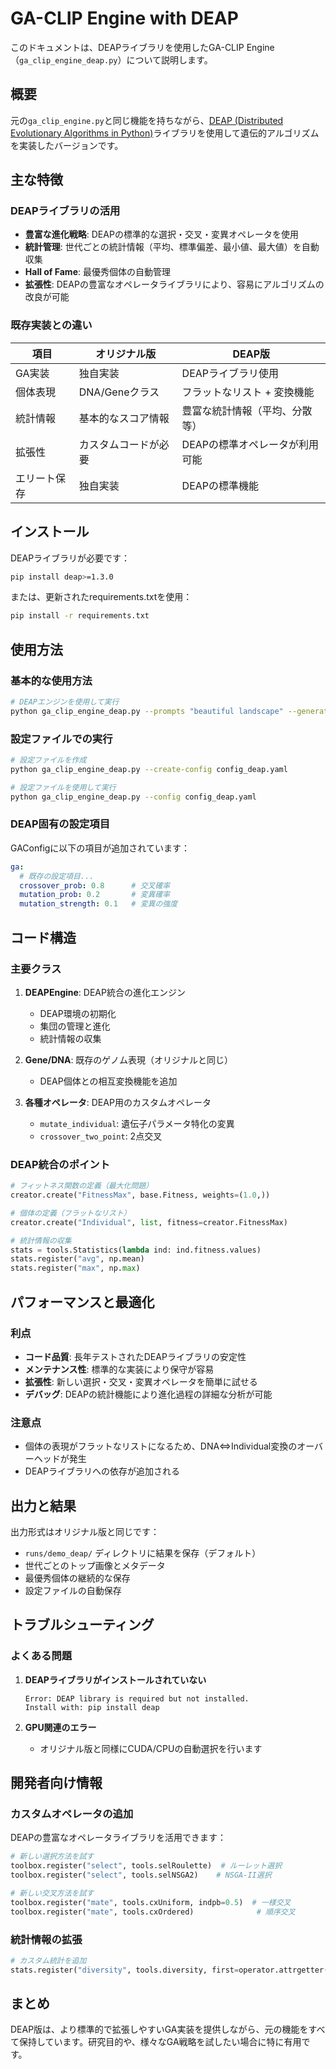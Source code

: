 # GA-CLIP Engine with DEAP

このドキュメントは、DEAPライブラリを使用したGA-CLIP Engine（`ga_clip_engine_deap.py`）について説明します。

## 概要

元の`ga_clip_engine.py`と同じ機能を持ちながら、[DEAP (Distributed Evolutionary Algorithms in Python)](https://github.com/DEAP/deap)ライブラリを使用して遺伝的アルゴリズムを実装したバージョンです。

## 主な特徴

### DEAPライブラリの活用
- **豊富な進化戦略**: DEAPの標準的な選択・交叉・変異オペレータを使用
- **統計管理**: 世代ごとの統計情報（平均、標準偏差、最小値、最大値）を自動収集
- **Hall of Fame**: 最優秀個体の自動管理
- **拡張性**: DEAPの豊富なオペレータライブラリにより、容易にアルゴリズムの改良が可能

### 既存実装との違い

| 項目         | オリジナル版         | DEAP版                         |
| ------------ | -------------------- | ------------------------------ |
| GA実装       | 独自実装             | DEAPライブラリ使用             |
| 個体表現     | DNA/Geneクラス       | フラットなリスト + 変換機能    |
| 統計情報     | 基本的なスコア情報   | 豊富な統計情報（平均、分散等） |
| 拡張性       | カスタムコードが必要 | DEAPの標準オペレータが利用可能 |
| エリート保存 | 独自実装             | DEAPの標準機能                 |

## インストール

DEAPライブラリが必要です：

```bash
pip install deap>=1.3.0
```

または、更新されたrequirements.txtを使用：

```bash
pip install -r requirements.txt
```

## 使用方法

### 基本的な使用方法

```bash
# DEAPエンジンを使用して実行
python ga_clip_engine_deap.py --prompts "beautiful landscape" --generations 50
```

### 設定ファイルでの実行

```bash
# 設定ファイルを作成
python ga_clip_engine_deap.py --create-config config_deap.yaml

# 設定ファイルを使用して実行
python ga_clip_engine_deap.py --config config_deap.yaml
```

### DEAP固有の設定項目

GAConfigに以下の項目が追加されています：

```yaml
ga:
  # 既存の設定項目...
  crossover_prob: 0.8      # 交叉確率
  mutation_prob: 0.2       # 変異確率
  mutation_strength: 0.1   # 変異の強度
```

## コード構造

### 主要クラス

1. **DEAPEngine**: DEAP統合の進化エンジン
   - DEAP環境の初期化
   - 集団の管理と進化
   - 統計情報の収集

2. **Gene/DNA**: 既存のゲノム表現（オリジナルと同じ）
   - DEAP個体との相互変換機能を追加

3. **各種オペレータ**: DEAP用のカスタムオペレータ
   - `mutate_individual`: 遺伝子パラメータ特化の変異
   - `crossover_two_point`: 2点交叉

### DEAP統合のポイント

```python
# フィットネス関数の定義（最大化問題）
creator.create("FitnessMax", base.Fitness, weights=(1.0,))

# 個体の定義（フラットなリスト）
creator.create("Individual", list, fitness=creator.FitnessMax)

# 統計情報の収集
stats = tools.Statistics(lambda ind: ind.fitness.values)
stats.register("avg", np.mean)
stats.register("max", np.max)
```

## パフォーマンスと最適化

### 利点
- **コード品質**: 長年テストされたDEAPライブラリの安定性
- **メンテナンス性**: 標準的な実装により保守が容易
- **拡張性**: 新しい選択・交叉・変異オペレータを簡単に試せる
- **デバッグ**: DEAPの統計機能により進化過程の詳細な分析が可能

### 注意点
- 個体の表現がフラットなリストになるため、DNA⇔Individual変換のオーバーヘッドが発生
- DEAPライブラリへの依存が追加される

## 出力と結果

出力形式はオリジナル版と同じです：
- `runs/demo_deap/` ディレクトリに結果を保存（デフォルト）
- 世代ごとのトップ画像とメタデータ
- 最優秀個体の継続的な保存
- 設定ファイルの自動保存

## トラブルシューティング

### よくある問題

1. **DEAPライブラリがインストールされていない**
   ```
   Error: DEAP library is required but not installed.
   Install with: pip install deap
   ```

2. **GPU関連のエラー**
   - オリジナル版と同様にCUDA/CPUの自動選択を行います

## 開発者向け情報

### カスタムオペレータの追加

DEAPの豊富なオペレータライブラリを活用できます：

```python
# 新しい選択方法を試す
toolbox.register("select", tools.selRoulette)  # ルーレット選択
toolbox.register("select", tools.selNSGA2)    # NSGA-II選択

# 新しい交叉方法を試す
toolbox.register("mate", tools.cxUniform, indpb=0.5)  # 一様交叉
toolbox.register("mate", tools.cxOrdered)              # 順序交叉
```

### 統計情報の拡張

```python
# カスタム統計を追加
stats.register("diversity", tools.diversity, first=operator.attrgetter("fitness.values"))
```

## まとめ

DEAP版は、より標準的で拡張しやすいGA実装を提供しながら、元の機能をすべて保持しています。研究目的や、様々なGA戦略を試したい場合に特に有用です。

